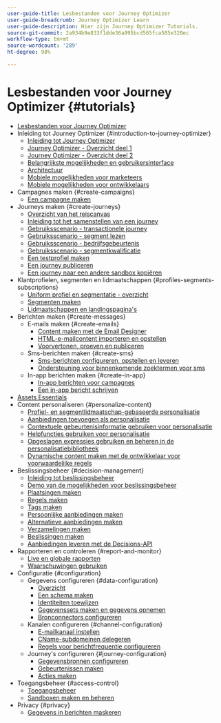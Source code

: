 ```yaml
---
user-guide-title: Lesbestanden voor Journey Optimizer
user-guide-breadcrumb: Journey Optimizer Learn
user-guide-description: Hier zijn Journey Optimizer Tutorials.
source-git-commit: 2a934b9e833f1dde36a995bcd565fca585e320ec
workflow-type: tm+mt
source-wordcount: '289'
ht-degree: 98%

---
```



# Lesbestanden voor Journey Optimizer {#tutorials}

+ [Lesbestanden voor Journey Optimizer](/help/overview.md)
+ Inleiding tot Journey Optimizer {#introduction-to-journey-optimizer}
   + [Inleiding tot Journey Optimizer](/help/introduction/introduction.md)
   + [Journey Optimizer - Overzicht deel 1](/help/introduction/journey-optimizer-overview-part-1.md)
   + [Journey Optimizer - Overzicht deel 2](/help/introduction/journey-optimizer-overview-part-2.md)
   + [Belangrijkste mogelijkheden en gebruikersinterface](/help/introduction/key-capabilities-and-user-interface.md)
   + [Architectuur](/help/introduction/architecture.md)
   + [Mobiele mogelijkheden voor marketeers](/help/create-messages/mobile-capabilities.md)
   + [Mobiele mogelijkheden voor ontwikkelaars](/help/create-messages/mobile-capabilities-for-developers.md)
+ Campagnes maken {#create-campaigns}
   + [Een campagne maken](/help/create-champaigns/create-a-campaign.md)
+ Journeys maken {#create-journeys}
   + [Overzicht van het reiscanvas](/help/create-journeys/overview-over-the-journey-canvas.md)
   + [Inleiding tot het samenstellen van een journey](/help/create-journeys/introduction-to-building-a-journey.md)
   + [Gebruiksscenario - transactionele journey](/help/create-journeys/use-case-transactional-journey.md)
   + [Gebruiksscenario - segment lezen](/help/create-journeys/use-case-read-segment.md)
   + [Gebruiksscenario - bedrijfsgebeurtenis](/help/create-journeys/use-case-business-event.md)
   + [Gebruiksscenario - segmentkwalificatie](/help/create-journeys/use-case-read-segment-qualification.md)
   + [Een testprofiel maken](/help/create-journeys/test-a-journey.md)
   + [Een journey publiceren](/help/create-journeys/publish-a-journey.md)
   + [Een journey naar een andere sandbox kopiëren](/help/create-journeys/copy-a-journey.md)
+ Klantprofielen, segmenten en lidmaatschappen {#profiles-segments-subscriptions}
   + [Uniform profiel en segmentatie - overzicht](/help/set-up-resources/unified-profile-and-segmentation-overview.md)
   + [Segmenten maken](/help/set-up-resources/create-segments.md)
   + [Lidmaatschappen en landingspagina&#39;s](/help/subscriptions-and-landing-pages.md)
+ Berichten maken {#create-messages}
   + E-mails maken {#create-emails}
      + [Content maken met de Email Designer](/help/create-messages/create-content-with-the-email-designer.md)
      + [HTML-e-mailcontent importeren en opstellen](/help/create-messages/import-and-author-html-email-content.md)
      + [Voorvertonen, proeven en publiceren](/help/create-messages/preview-proof-and-publish.md)
   + Sms-berichten maken {#create-sms}
      + [Sms-berichten configureren, opstellen en leveren](/help/create-messages/configure-author-and-deliver-sms-messages.md)
      + [Ondersteuning voor binnenkomende zoektermen voor sms](/help/create-messages/inbound-keyword-support-for-sms.md)
   + In-app berichten maken {#create-in-app}
      + [In-app berichten voor campagnes](/help/create-messages/in-app-messaging-for-campaigns.md)
      + [Een in-app bericht schrijven](/help/create-messages/author-in-app-messages.md)
+ [Assets Essentials](/help/assets-essentials-overview.md)
+ Content personaliseren {#personalize-content}
   + [Profiel- en segmentlidmaatschap-gebaseerde personalisatie](/help/personalize-content/profile-and-segment-membership-based-personalization.md)
   + [Aanbiedingen toevoegen als personalisatie](/help/personalize-content/add-offer-decisioning-to-messages.md)
   + [Contextuele gebeurtenisinformatie gebruiken voor personalisatie](/help/personalize-content/use-contextual-event-information-for-personalization.md)
   + [Helpfuncties gebruiken voor personalisatie](/help/personalize-content/use-helper-functions-for-personalization.md)
   + [Opgeslagen expressies gebruiken en beheren in de personalisatiebibliotheek](/help/personalize-content/use-and-manage-saved-expressions-in-personalization-library.md)
   + [Dynamische content maken met de ontwikkelaar voor voorwaardelijke regels](/help/personalize-content/create-dynamic-content.md)
+ Beslissingsbeheer {#decision-management}
   + [Inleiding tot beslissingsbeheer](/help/decision-management/introduction-to-decision-management.md)
   + [Demo van de mogelijkheden voor beslissingsbeheer](/help/decision-management/demo-of-decision-management-capabilities.md)
   + [Plaatsingen maken](/help/decision-management/create-placements.md)
   + [Regels maken](/help/decision-management/create-rules.md)
   + [Tags maken](/help/decision-management/create-tags.md)
   + [Persoonlijke aanbiedingen maken](/help/decision-management/create-personalized-offers.md)
   + [Alternatieve aanbiedingen maken](/help/decision-management/create-fallback-offers.md)
   + [Verzamelingen maken](/help/decision-management/create-collections.md)
   + [Beslissingen maken](/help/decision-management/create-decisions.md)
   + [Aanbiedingen leveren met de Decisions-API](/help/decision-management/deliver-offers-with-the-decisions-api.md)
+ Rapporteren en controleren {#report-and-monitor}
   + [Live en globale rapporten](/help/report-and-monitor/live-and-global-reports.md)
   + [Waarschuwingen gebruiken](/help/administration/alerts.md)
+ Configuratie {#configuration}
   + Gegevens configureren {#data-configuration}
      + [Overzicht](/help/set-up-data/set-up-data-overview.md)
      + [Een schema maken](/help/set-up-data/create-schema.md)
      + [Identiteiten toewijzen](/help/set-up-data/map-identities.md)
      + [Gegevenssets maken en gegevens opnemen](/help/set-up-data/create-datasets-and-ingest-data.md)
      + [Bronconnectors configureren](/help/set-up-data/configure-source-connectors.md)
   + Kanalen configureren {#channel-configuration}
      + [E-mailkanaal instellen](/help/set-up-email-channel/set-up-email-channel.md)
      + [CName-subdomeinen delegeren](/help/set-up-email-channel/delegate-cname-subdomains.md)
      + [Regels voor berichtfrequentie configureren](/help/administration/configure-frequency-rules.md)
   + Journey&#39;s configureren {#journey-configuration}
      + [Gegevensbronnen configureren](/help/set-up-journeys/configure-data-sources.md)
      + [Gebeurtenissen maken](/help/set-up-journeys/create-events.md)
      + [Acties maken](/help/set-up-journeys/create-actions.md)
+ Toegangsbeheer {#access-control}
   + [Toegangsbeheer](/help/set-up-access/access-management.md)
   + [Sandboxen maken en beheren](/help/set-up-access/create-and-manage-sandboxes.md)
+ Privacy {#privacy}
   + [Gegevens in berichten maskeren](/help/privacy/mask-data-in-messages.md)
